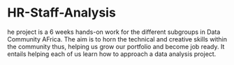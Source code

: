 # HR-Staff-Analysis
he project is a 6 weeks hands-on work for the different subgroups in Data Community AFrica. The aim is to horn the technical and creative skills within the community thus, helping us grow our portfolio and become job ready. It entails helping each of us learn how to approach a data analysis project.
